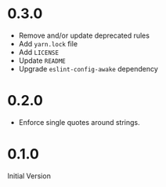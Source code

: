 # 0.3.0

* Remove and/or update deprecated rules
* Add `yarn.lock` file
* Add `LICENSE`
* Update `README`
* Upgrade `eslint-config-awake` dependency

# 0.2.0

* Enforce single quotes around strings.

# 0.1.0

Initial Version
